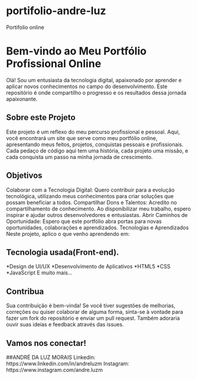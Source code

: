 # portifolio-andre-luz

Portifolio online

<h1>Bem-vindo ao Meu Portfólio Profissional Online</h1>

Olá! Sou um entusiasta da tecnologia digital, apaixonado por aprender e aplicar novos conhecimentos no campo do desenvolvimento. Este repositório é onde compartilho o progresso e os resultados dessa jornada apaixonante.

<h2>Sobre este Projeto</h2>
Este projeto é um reflexo do meu percurso profissional e pessoal. Aqui, você encontrará um site que serve como meu portfólio online, apresentando meus feitos, projetos, conquistas pessoais e profissionais. Cada pedaço de código aqui tem uma história, cada projeto uma missão, e cada conquista um passo na minha jornada de crescimento.

<h2>Objetivos</h2>
Colaborar com a Tecnologia Digital: Quero contribuir para a evolução tecnológica, utilizando meus conhecimentos para criar soluções que possam beneficiar a todos.
Compartilhar Dons e Talentos: Acredito no compartilhamento de conhecimento. Ao disponibilizar meu trabalho, espero inspirar e ajudar outros desenvolvedores e entusiastas.
Abrir Caminhos de Oportunidade: Espero que este portfólio abra portas para novas oportunidades, colaborações e aprendizados.
Tecnologias e Aprendizados
Neste projeto, aplico o que venho aprendendo em:

<h2>Tecnologia usada(Front-end).</h2>
*Design de UI/UX
*Desenvolvimento de Aplicativos
*HTML5
*CSS
*JavaScript
E muito mais...

<h2>Contribua</h2>
Sua contribuição é bem-vinda! Se você tiver sugestões de melhorias, correções ou quiser colaborar de alguma forma, sinta-se à vontade para fazer um fork do repositório e enviar um pull request. Também adoraria ouvir suas ideias e feedback através das issues.

<h2>Vamos nos conectar!</h2>
##ANDRÉ DA LUZ MORAIS 
Linkedin: https://www.linkedin.com/in/andreluzm
Instagram: https://www.instagram.com/andre.luzm
